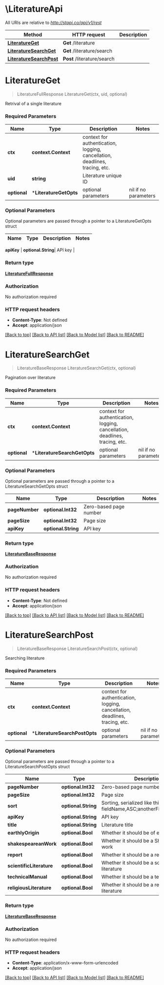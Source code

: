# \LiteratureApi

All URIs are relative to *http://stapi.co/api/v1/rest*

Method | HTTP request | Description
------------- | ------------- | -------------
[**LiteratureGet**](LiteratureApi.md#LiteratureGet) | **Get** /literature | 
[**LiteratureSearchGet**](LiteratureApi.md#LiteratureSearchGet) | **Get** /literature/search | 
[**LiteratureSearchPost**](LiteratureApi.md#LiteratureSearchPost) | **Post** /literature/search | 


# **LiteratureGet**
> LiteratureFullResponse LiteratureGet(ctx, uid, optional)


Retrival of a single literature

### Required Parameters

Name | Type | Description  | Notes
------------- | ------------- | ------------- | -------------
 **ctx** | **context.Context** | context for authentication, logging, cancellation, deadlines, tracing, etc.
  **uid** | **string**| Literature unique ID | 
 **optional** | ***LiteratureGetOpts** | optional parameters | nil if no parameters

### Optional Parameters
Optional parameters are passed through a pointer to a LiteratureGetOpts struct

Name | Type | Description  | Notes
------------- | ------------- | ------------- | -------------

 **apiKey** | **optional.String**| API key | 

### Return type

[**LiteratureFullResponse**](LiteratureFullResponse.md)

### Authorization

No authorization required

### HTTP request headers

 - **Content-Type**: Not defined
 - **Accept**: application/json

[[Back to top]](#) [[Back to API list]](../README.md#documentation-for-api-endpoints) [[Back to Model list]](../README.md#documentation-for-models) [[Back to README]](../README.md)

# **LiteratureSearchGet**
> LiteratureBaseResponse LiteratureSearchGet(ctx, optional)


Pagination over literature

### Required Parameters

Name | Type | Description  | Notes
------------- | ------------- | ------------- | -------------
 **ctx** | **context.Context** | context for authentication, logging, cancellation, deadlines, tracing, etc.
 **optional** | ***LiteratureSearchGetOpts** | optional parameters | nil if no parameters

### Optional Parameters
Optional parameters are passed through a pointer to a LiteratureSearchGetOpts struct

Name | Type | Description  | Notes
------------- | ------------- | ------------- | -------------
 **pageNumber** | **optional.Int32**| Zero-based page number | 
 **pageSize** | **optional.Int32**| Page size | 
 **apiKey** | **optional.String**| API key | 

### Return type

[**LiteratureBaseResponse**](LiteratureBaseResponse.md)

### Authorization

No authorization required

### HTTP request headers

 - **Content-Type**: Not defined
 - **Accept**: application/json

[[Back to top]](#) [[Back to API list]](../README.md#documentation-for-api-endpoints) [[Back to Model list]](../README.md#documentation-for-models) [[Back to README]](../README.md)

# **LiteratureSearchPost**
> LiteratureBaseResponse LiteratureSearchPost(ctx, optional)


Searching literature

### Required Parameters

Name | Type | Description  | Notes
------------- | ------------- | ------------- | -------------
 **ctx** | **context.Context** | context for authentication, logging, cancellation, deadlines, tracing, etc.
 **optional** | ***LiteratureSearchPostOpts** | optional parameters | nil if no parameters

### Optional Parameters
Optional parameters are passed through a pointer to a LiteratureSearchPostOpts struct

Name | Type | Description  | Notes
------------- | ------------- | ------------- | -------------
 **pageNumber** | **optional.Int32**| Zero-based page number | 
 **pageSize** | **optional.Int32**| Page size | 
 **sort** | **optional.String**| Sorting, serialized like this: fieldName,ASC;anotherFieldName,DESC | 
 **apiKey** | **optional.String**| API key | 
 **title** | **optional.String**| Literature title | 
 **earthlyOrigin** | **optional.Bool**| Whether it should be of earthly origin | 
 **shakespeareanWork** | **optional.Bool**| Whether it should be a Shakespearean work | 
 **report** | **optional.Bool**| Whether it should be a report | 
 **scientificLiterature** | **optional.Bool**| Whether it should be a scientific literature | 
 **technicalManual** | **optional.Bool**| Whether it should be a technical manual | 
 **religiousLiterature** | **optional.Bool**| Whether it should be a religious literature | 

### Return type

[**LiteratureBaseResponse**](LiteratureBaseResponse.md)

### Authorization

No authorization required

### HTTP request headers

 - **Content-Type**: application/x-www-form-urlencoded
 - **Accept**: application/json

[[Back to top]](#) [[Back to API list]](../README.md#documentation-for-api-endpoints) [[Back to Model list]](../README.md#documentation-for-models) [[Back to README]](../README.md)

